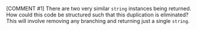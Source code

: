 [COMMENT #1]
There are two very similar `string` instances being returned. How could this code be structured such that this duplication is eliminated? This will involve removing any branching and returning just a single `string`.
